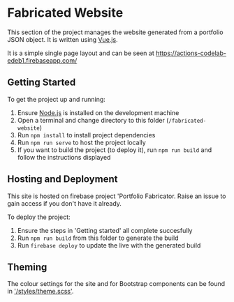 # Fabricated Website
This section of the project manages the website generated from a portfolio JSON object. It is written using [Vue.js](https://vuejs.org/).

It is a simple single page layout and can be seen at https://actions-codelab-edeb1.firebaseapp.com/

## Getting Started
To get the project up and running:

1. Ensure [Node.js](https://nodejs.org) is installed on the development machine
2. Open a terminal and change directory to this folder (`/fabricated-website`)
3. Run `npm install` to install project dependencies
4. Run `npm run serve` to host the project locally
5. If you want to build the project (to deploy it), run `npm run build` and follow the instructions displayed


## Hosting and Deployment
This site is hosted on firebase project 'Portfolio Fabricator. Raise an issue to gain access if you don't have it already.

To deploy the project:
1. Ensure the steps in 'Getting started' all complete succesfully
2. Run `npm run build` from this folder to generate the build
3. Run `firebase deploy` to update the live with the generated build

## Theming
The colour settings for the site and for Bootstrap components can be found in ['/styles/theme.scss']('/styles/theme.scss').